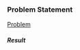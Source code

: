 <h3>Problem Statement</h3>

<a href="https://www.codingame.com/ide/1572831c49fdbe4faaa3e822ff3550ca5606dd9">Problem</a>

<h5>Result</h5>

